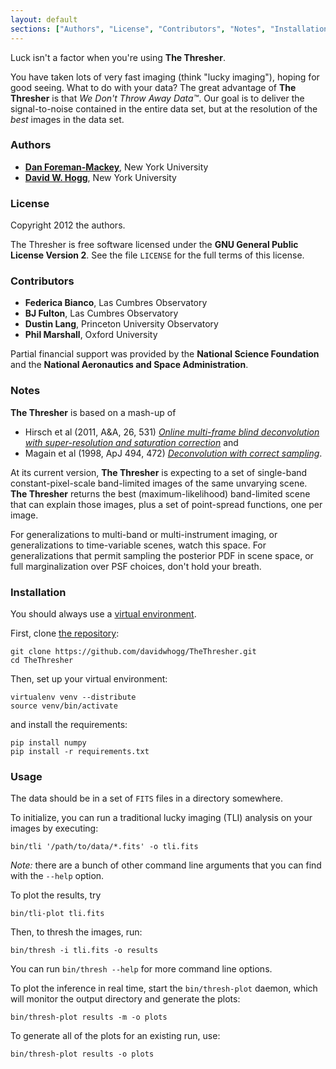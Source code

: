 ```yaml
---
layout: default
sections: ["Authors", "License", "Contributors", "Notes", "Installation", "Usage"]
---
```


Luck isn't a factor when you're using **The Thresher**.

You have taken lots of very fast imaging (think "lucky imaging"),
hoping for good seeing.  What to do with your data?  The great
advantage of **The Thresher** is that *We Don't Throw Away Data&trade;*.
Our goal is to deliver the signal-to-noise contained in the entire
data set, but at the resolution of the *best* images in the data set.

### Authors

- **[Dan Foreman-Mackey](http://danfm.ca/)**, New York University
- **[David W. Hogg](http://cosmo.nyu.edu/hogg/)**, New York University

### License

Copyright 2012 the authors.

The Thresher is free software licensed under the **GNU General Public
License Version 2**.  See the file `LICENSE` for the full terms of this
license.

### Contributors

- **Federica Bianco**, Las Cumbres Observatory
- **BJ Fulton**, Las Cumbres Observatory
- **Dustin Lang**, Princeton University Observatory
- **Phil Marshall**, Oxford University

Partial financial support was provided by the
**National Science Foundation** and the
**National Aeronautics and Space Administration**.

### Notes

**The Thresher** is based on a mash-up of

- Hirsch et al (2011, A&A, 26, 531) *[Online multi-frame blind deconvolution
  with super-resolution and saturation correction](
  http://adsabs.harvard.edu/abs/2011A%26A...531A...9H>)* and
- Magain et al (1998, ApJ 494, 472) *[Deconvolution with correct sampling](
  http://adsabs.harvard.edu/abs/1998ApJ...494..472M)*.

At its current version, **The Thresher** is expecting to a set of
single-band constant-pixel-scale band-limited images of the same
unvarying scene.  **The Thresher** returns the best
(maximum-likelihood) band-limited scene that can explain those images,
plus a set of point-spread functions, one per image.

For generalizations to multi-band or multi-instrument imaging, or
generalizations to time-variable scenes, watch this space.  For
generalizations that permit sampling the posterior PDF in scene space,
or full marginalization over PSF choices, don't hold your breath.

### Installation

You should always use a [virtual environment](http://www.virtualenv.org/).

First, clone [the repository](https://github.com/davidwhogg/TheThresher):

```
git clone https://github.com/davidwhogg/TheThresher.git
cd TheThresher
```

Then, set up your virtual environment:

```
virtualenv venv --distribute
source venv/bin/activate
```

and install the requirements:

```
pip install numpy
pip install -r requirements.txt
```

### Usage

The data should be in a set of `FITS` files in a directory somewhere.

To initialize, you can run a traditional lucky imaging (TLI) analysis on
your images by executing:

```
bin/tli '/path/to/data/*.fits' -o tli.fits
```

*Note:* there are a bunch of other command line arguments that you can
find with the `--help` option.

To plot the results, try

```
bin/tli-plot tli.fits
```

Then, to thresh the images, run:

```
bin/thresh -i tli.fits -o results
```

You can run `bin/thresh --help` for more command line options.

To plot the inference in real time, start the `bin/thresh-plot` daemon,
which will monitor the output directory and generate the plots:

```
bin/thresh-plot results -m -o plots
```

To generate all of the plots for an existing run, use:

```
bin/thresh-plot results -o plots
```
